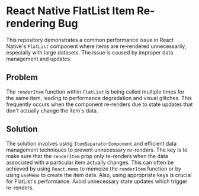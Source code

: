 # React Native FlatList Item Re-rendering Bug

This repository demonstrates a common performance issue in React Native's `FlatList` component where items are re-rendered unnecessarily, especially with large datasets. The issue is caused by improper data management and updates.

## Problem

The `renderItem` function within `FlatList` is being called multiple times for the same item, leading to performance degradation and visual glitches.  This frequently occurs when the component re-renders due to state updates that don't actually change the item's data.

## Solution

The solution involves using `ItemSeparatorComponent` and efficient data management techniques to prevent unnecessary re-renders. The key is to make sure that the `renderItem` prop only re-renders when the data associated with a particular item actually changes.  This can often be achieved by using `React.memo` to memoize the `renderItem` function or by using `useMemo` to create the item data.  Also, using appropriate keys is crucial for FlatList's performance.  Avoid unnecessary state updates which trigger re-renders.